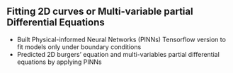 ## Fitting 2D curves or Multi-variable partial Differential Equations
-	Built Physical-informed Neural Networks (PINNs) Tensorflow version to fit models only under boundary conditions
- Predicted 2D burgers’ equation and multi-variables partial differential equations by applying PINNs
